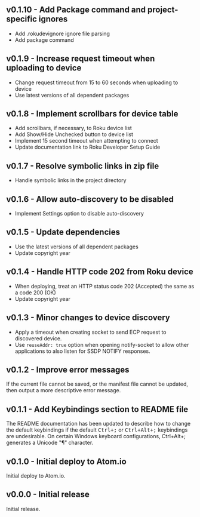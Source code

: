 ## v0.1.10 - Add Package command and project-specific ignores

- Add .rokudevignore ignore file parsing
- Add package command

## v0.1.9 - Increase request timeout when uploading to device

- Change request timeout from 15 to 60 seconds when uploading to device
- Use latest versions of all dependent packages

## v0.1.8 - Implement scrollbars for device table

- Add scrollbars, if necessary, to Roku device list
- Add Show/Hide Unchecked button to device list
- Implement 15 second timeout when attempting to connect
- Update documentation link to Roku Developer Setup Guide

## v0.1.7 - Resolve symbolic links in zip file

- Handle symbolic links in the project directory

## v0.1.6 - Allow auto-discovery to be disabled

- Implement Settings option to disable auto-discovery

## v0.1.5 - Update dependencies

- Use the latest versions of all dependent packages
- Update copyright year

## v0.1.4 - Handle HTTP code 202 from Roku device

- When deploying, treat an HTTP status code 202 (Accepted) the same as a code 200 (OK)
- Update copyright year

## v0.1.3 - Minor changes to device discovery

- Apply a timeout when creating socket to send ECP request to discovered device.
- Use `reuseAddr: true` option when opening notify-socket to allow other applications to also listen for SSDP NOTIFY responses.

## v0.1.2 - Improve error messages

If the current file cannot be saved, or the manifest file cannot be updated, then output a more descriptive error message.

## v0.1.1 - Add Keybindings section to README file

The README documentation has been updated to describe how to change the default keybindings if the default <kbd>Ctrl+;</kbd> or <kbd>Ctrl+Alt+;</kbd> keybindings are undesirable. On certain Windows keyboard configurations, Ctrl+Alt+; generates a Unicode "¶" character.

## v0.1.0 - Initial deploy to Atom.io

Initial deploy to Atom.io.

## v0.0.0 - Initial release

Initial release.
